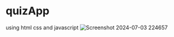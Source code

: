 # quizApp
using html css and javascript
![Screenshot 2024-07-03 224657](https://github.com/satyam00043/quizApp/assets/114933291/f6a9100a-28f1-46e8-8619-b89cc1304c9f)
